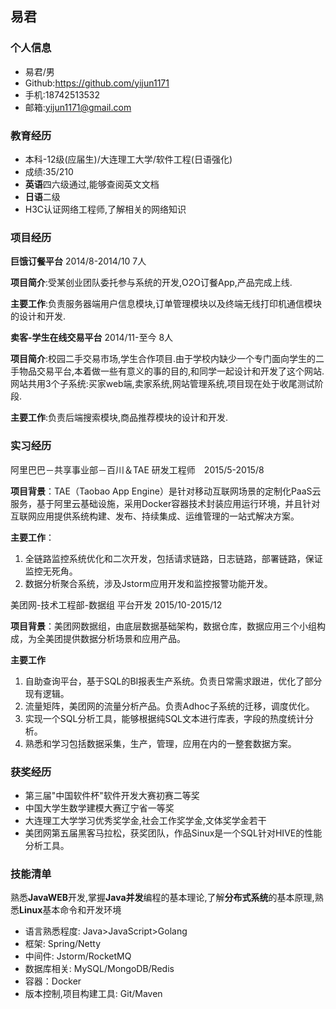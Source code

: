 ## 易君

### **个人信息**

* 易君/男
* Github:https://github.com/yijun1171
* 手机:18742513532 
* 邮箱:yijun1171@gmail.com

### **教育经历**

* 本科-12级(应届生)/大连理工大学/软件工程(日语强化)
* 成绩:35/210
* **英语**四六级通过,能够查阅英文文档 
* **日语**二级
* H3C认证网络工程师,了解相关的网络知识

### **项目经历**
 
**巨饿订餐平台** 2014/8-2014/10 7人

**项目简介**:受某创业团队委托参与系统的开发,O2O订餐App,产品完成上线.

**主要工作**:负责服务器端用户信息模块,订单管理模块以及终端无线打印机通信模块的设计和开发.

**卖客-学生在线交易平台** 2014/11-至今 8人 

**项目简介**:校园二手交易市场,学生合作项目.由于学校内缺少一个专门面向学生的二手物品交易平台,本着做一些有意义的事的目的,和同学一起设计和开发了这个网站.网站共用3个子系统:买家web端,卖家系统,网站管理系统,项目现在处于收尾测试阶段.

**主要工作**:负责后端搜索模块,商品推荐模块的设计和开发.

### **实习经历**
阿里巴巴－共享事业部－百川＆TAE  研发工程师　2015/5-2015/8

**项目背景**：TAE（Taobao App Engine）是针对移动互联网场景的定制化PaaS云服务，基于阿里云基础设施，采用Docker容器技术封装应用运行环境，并且针对互联网应用提供系统构建、发布、持续集成、运维管理的一站式解决方案。

**主要工作**：
1. 全链路监控系统优化和二次开发，包括请求链路，日志链路，部署链路，保证监控无死角。
2. 数据分析聚合系统，涉及Jstorm应用开发和监控报警功能开发。

美团网-技术工程部-数据组 平台开发 2015/10-2015/12

**项目背景**：美团网数据组，由底层数据基础架构，数据仓库，数据应用三个小组构成，为全美团提供数据分析场景和应用产品。

**主要工作**

1. 自助查询平台，基于SQL的BI报表生产系统。负责日常需求跟进，优化了部分现有逻辑。
2. 流量矩阵，美团网的流量分析产品。负责Adhoc子系统的迁移，调度优化。
3. 实现一个SQL分析工具，能够根据纯SQL文本进行库表，字段的热度统计分析。
4. 熟悉和学习包括数据采集，生产，管理，应用在内的一整套数据方案。

### **获奖经历**

* 第三届"中国软件杯"软件开发大赛初赛二等奖
* 中国大学生数学建模大赛辽宁省一等奖
* 大连理工大学学习优秀奖学金,社会工作奖学金,文体奖学金若干
* 美团网第五届黑客马拉松，获奖团队，作品Sinux是一个SQL针对HIVE的性能分析工具。


### **技能清单**

熟悉**JavaWEB**开发,掌握**Java并发**编程的基本理论,了解**分布式系统**的基本原理,熟悉**Linux**基本命令和开发环境
 
* 语言熟悉程度: Java>JavaScript>Golang
* 框架: Spring/Netty
* 中间件: Jstorm/RocketMQ
* 数据库相关: MySQL/MongoDB/Redis
* 容器：Docker
* 版本控制,项目构建工具: Git/Maven


